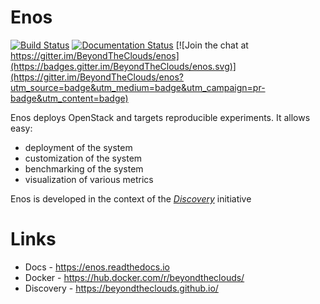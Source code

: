 # Enos

[![Build Status](https://travis-ci.org/BeyondTheClouds/enos.svg?branch=master)](https://travis-ci.org/BeyondTheClouds/enos)
[![Documentation Status](https://readthedocs.org/projects/enos/badge/?version=latest)](http://enos.readthedocs.io/en/latest/?badge=latest)
[![Join the chat at https://gitter.im/BeyondTheClouds/enos](https://badges.gitter.im/BeyondTheClouds/enos.svg)](https://gitter.im/BeyondTheClouds/enos?utm_source=badge&utm_medium=badge&utm_campaign=pr-badge&utm_content=badge)

Enos deploys OpenStack and targets reproducible experiments. It allows easy:

* deployment of the system
* customization of the system
* benchmarking of the system
* visualization of various metrics

Enos is developed in the context of the [*Discovery*](https://beyondtheclouds.github.io/) initiative

# Links

* Docs - https://enos.readthedocs.io
* Docker - https://hub.docker.com/r/beyondtheclouds/
* Discovery - https://beyondtheclouds.github.io/
